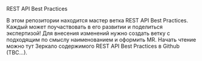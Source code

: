 REST API Best Practices

В этом репозитории находится мастер ветка REST API Best Practices.
Каждый может поучаствовать в его развитии и поделиться экспертизой!
Для внесения изменений нужно создать ветку с подходящим по смыслу наименованием и оформить MR.
Начать чтение можно тут
Зеркало содержимого REST API Best Practices в Github (TBC...).
